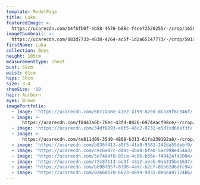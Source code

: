 ```yaml
---
template: ModelPage
title: Luka
featuredImage: >-
  https://ucarecdn.com/b4f6fb0f-eb58-4576-b88c-f4ce72520255/-/crop/1650x883/0,0/-/preview/
imageThumbnail: >-
  https://ucarecdn.com/083d7733-4838-4264-ac5f-1d2a65147773/-/crop/581x804/84,0/-/preview/
firstName: Luka
collection: Boys
height: 105cm
measurementType: chest
bust: 59cm
waist: 61cm
hips: 56cm
size: 3-4
shoeSize: '10'
hair: Aurburn
eyes: Brown
imagePortfolio:
  - image: 'https://ucarecdn.com/6077aa8e-41e2-4199-82e8-dca39f6c946f/'
  - image: >-
      https://ucarecdn.com/f8443a6b-76ec-43fd-8826-6974eacf98ce/-/crop/1180x1667/357,527/-/preview/
  - image: 'https://ucarecdn.com/34df6893-e0f5-46c2-8732-e5d7cd68af3f/'
  - image: >-
      https://ucarecdn.com/4e811d09-35d0-4808-b313-61fa239192a8/-/crop/638x1100/95,0/-/preview/
  - image: 'https://ucarecdn.com/b836f413-a9f5-41a9-9581-242da55debf0/'
  - image: 'https://ucarecdn.com/cec6e47c-d48c-4ba8-bfa0-5ac998e454a3/'
  - image: 'https://ucarecdn.com/5e7484f8-09ca-4c86-b56e-f40424fd2084/'
  - image: 'https://ucarecdn.com/72c87113-ac3f-43a2-aeeb-0ab335be1637/'
  - image: 'https://ucarecdn.com/bb98f857-8306-4adc-b2cf-85b62d6dfc94/'
  - image: 'https://ucarecdn.com/02668b70-6023-4699-9d31-de66a97374b6/'
---
```


